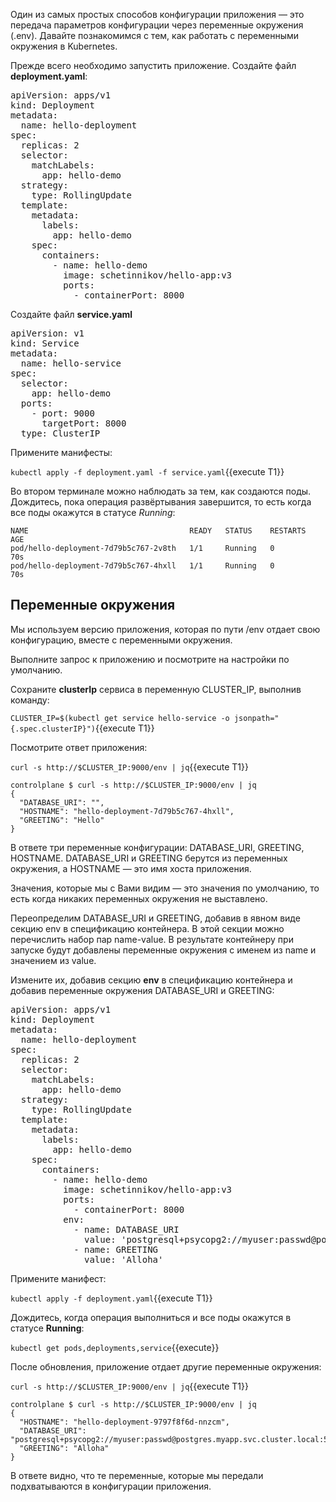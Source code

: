 Один из самых простых способов конфигурации приложения — это передача параметров конфигурации через переменные окружения (.env). Давайте познакомимся с тем, как работать с переменными окружения в Kubernetes.

Прежде всего необходимо запустить приложение. Создайте файл **deployment.yaml**: 

<pre class="file" data-filename="./deployment.yaml" data-target="replace">
apiVersion: apps/v1
kind: Deployment
metadata:
  name: hello-deployment
spec:
  replicas: 2
  selector:
    matchLabels:
      app: hello-demo
  strategy:
    type: RollingUpdate
  template:
    metadata:
      labels:
        app: hello-demo
    spec:
      containers:
        - name: hello-demo
          image: schetinnikov/hello-app:v3
          ports:
            - containerPort: 8000
</pre>

Создайте файл **service.yaml**

<pre class="file" data-filename="./service.yaml" data-target="replace">
apiVersion: v1
kind: Service
metadata:
  name: hello-service
spec:
  selector:
    app: hello-demo
  ports:
    - port: 9000
      targetPort: 8000
  type: ClusterIP
</pre>

Примените манифесты:

`kubectl apply -f deployment.yaml -f service.yaml`{{execute T1}}

Во втором терминале можно наблюдать за тем, как создаются поды. Дождитесь, пока операция развёртывания завершится, то есть когда все поды окажутся в статусе *Running*:

```
NAME                                    READY   STATUS    RESTARTS   AGE
pod/hello-deployment-7d79b5c767-2v8th   1/1     Running   0          70s
pod/hello-deployment-7d79b5c767-4hxll   1/1     Running   0          70s
```

## Переменные окружения
Мы используем версию приложения, которая по пути /env отдает свою конфигурацию, вместе с переменными окружения.

Выполните запрос к приложению и посмотрите на настройки по умолчанию.

Сохраните **clusterIp** сервиса в переменную CLUSTER_IP, выполнив команду:

`CLUSTER_IP=$(kubectl get service hello-service -o jsonpath="{.spec.clusterIP}")`{{execute T1}}

Посмотрите ответ приложения:

`curl -s http://$CLUSTER_IP:9000/env | jq`{{execute T1}}

```
controlplane $ curl -s http://$CLUSTER_IP:9000/env | jq
{
  "DATABASE_URI": "",
  "HOSTNAME": "hello-deployment-7d79b5c767-4hxll",
  "GREETING": "Hello"
}
```

В ответе три переменные конфигурации: DATABASE_URI, GREETING, HOSTNAME. DATABASE_URI и GREETING берутся из переменных окружения, а HOSTNAME — это имя хоста приложения.

Значения, которые мы с Вами видим — это значения по умолчанию, то есть когда никаких переменных окружения не выставлено.

Переопределим DATABASE_URI и GREETING, добавив в явном виде секцию env в спецификацию контейнера. В этой секции можно перечислить набор пар name-value. В результате контейнеру при запуске будут добавлены переменные окружения с именем из name и значением из value.

Измените их, добавив секцию **env** в спецификацию контейнера и добавив переменные окружения DATABASE_URI и GREETING: 

<pre class="file" data-filename="./deployment.yaml" data-target="replace">
apiVersion: apps/v1
kind: Deployment
metadata:
  name: hello-deployment
spec:
  replicas: 2
  selector:
    matchLabels:
      app: hello-demo
  strategy:
    type: RollingUpdate
  template:
    metadata:
      labels:
        app: hello-demo
    spec:
      containers:
        - name: hello-demo
          image: schetinnikov/hello-app:v3
          ports:
            - containerPort: 8000
          env:
            - name: DATABASE_URI
              value: 'postgresql+psycopg2://myuser:passwd@postgres.myapp.svc.cluster.local:5432/myapp'
            - name: GREETING
              value: 'Alloha'
</pre>

Примените манифест:

`kubectl apply -f deployment.yaml`{{execute T1}}

Дождитесь, когда операция выполниться и все поды окажутся в статусе **Running**:

`kubectl get pods,deployments,service`{{execute}}

После обновления, приложение отдает другие переменные окружения: 

`curl -s http://$CLUSTER_IP:9000/env | jq`{{execute T1}}

```
controlplane $ curl -s http://$CLUSTER_IP:9000/env | jq
{
  "HOSTNAME": "hello-deployment-9797f8f6d-nnzcm",
  "DATABASE_URI": "postgresql+psycopg2://myuser:passwd@postgres.myapp.svc.cluster.local:5432/myapp",
  "GREETING": "Alloha"
}
```
В ответе видно, что те переменные, которые мы передали подхватываются в конфигурации приложения.
